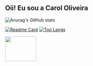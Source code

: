 ## Oii! Eu sou a Carol Oliveira

![Anurag's GitHub stats](https://github-readme-stats.vercel.app/api?username=CarolineOlive&show_icons=true&theme=vision-friendly-dark)

[![Readme Card](https://github-readme-stats.vercel.app/api/pin/?username=CarolineOlive&repo=Projetos-Bootcamp&theme=vision-friendly-dark)](https://github.com/anuraghazra/github-readme-stats)
[![Top Langs](https://github-readme-stats.vercel.app/api/top-langs/?username=CarolineOlive&layout=compact&theme=vision-friendly-dark)](https://github.com/anuraghazra/github-readme-stats)





<a href="https://www.linkedin.com/in/caroline-oliveira-quim/">
<img align="center alt="caroline-linkedin" height="80" width="100" src="https://cdn.jsdelivr.net/gh/devicons/devicon/icons/linkedin/linkedin-plain-wordmark.svg"></img>
</a>


<!--
**CarolineOlive/CarolineOlive** is a ✨ _special_ ✨ repository because its `README.md` (this file) appears on your GitHub profile.

Here are some ideas to get you started:

- 🔭 I’m currently working on ...
- 🌱 I’m currently learning ...
- 👯 I’m looking to collaborate on ...
- 🤔 I’m looking for help with ...
- 💬 Ask me about ...
- 📫 How to reach me: ...
- 😄 Pronouns: ...
- ⚡ Fun fact: ...
-->
